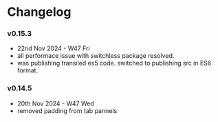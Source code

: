 # Changelog

### v0.15.3
- 22nd Nov 2024 - W47 Fri
- all performace issue with switchless package resolved. 
- was publishing transiled es5 code. switched to publishing src in ES6 format. 

### v0.14.5
- 20th Nov 2024 - W47 Wed
- removed padding from tab pannels